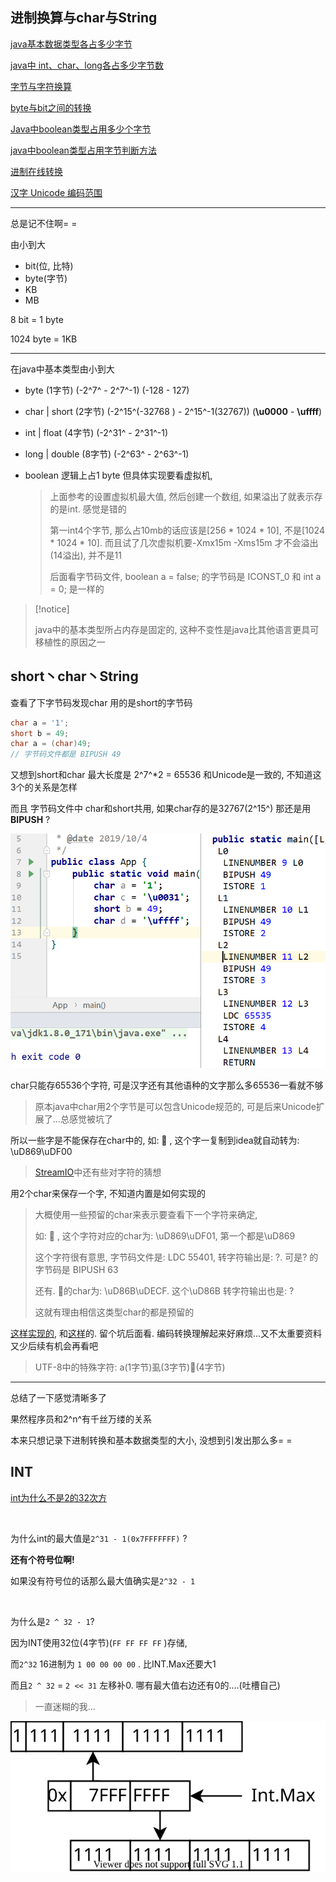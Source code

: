 ## 进制换算与char与String

[java基本数据类型各占多少字节](http://www.luyixian.cn/news_show_16188.aspx)

[java中 int、char、long各占多少字节数](https://blog.csdn.net/qq_31615049/article/details/80574551)

[字节与字符换算](https://blog.csdn.net/qq_39251267/article/details/80194285)

[byte与bit之间的转换](http://www.javacui.com/Theory/268.html)

[Java中boolean类型占用多少个字节](https://blog.csdn.net/qq_35181209/article/details/77016508)

[java中boolean类型占用字节判断方法](https://www.iteye.com/problems/88825)

[进制在线转换](https://cunchu.51240.com/)

[汉字 Unicode 编码范围](https://www.qqxiuzi.cn/zh/hanzi-unicode-bianma.php)



-------

总是记不住啊= =



由小到大

*   bit(位, 比特)
*   byte(字节)
*   KB
*   MB

8 bit = 1 byte

1024 byte = 1KB



----------

在java中基本类型由小到大

*   byte (1字节) (-2^7^ - 2^7^-1) (-128 - 127)

*   char | short (2字节) (-2^15^(-32768 ) -  2^15^-1(32767)) (**\u0000** - **\uffff**)

*   int | float (4字节) (-2^31^ -  2^31^-1) 

*   long | double (8字节) (-2^63^ -  2^63^-1)

*   boolean 逻辑上占1 byte 但具体实现要看虚拟机, 

    >   上面参考的设置虚拟机最大值, 然后创建一个数组, 如果溢出了就表示存的是int. 感觉是错的
    >
    >   第一int4个字节, 那么占10mb的话应该是[256 * 1024 * 10], 不是[1024 * 1024 * 10]. 而且试了几次虚拟机要-Xmx15m -Xms15m 才不会溢出(14溢出), 并不是11
    >
    >   后面看字节码文件, boolean a = false; 的字节码是 ICONST_0 和 int a = 0; 是一样的

>   [!notice]
>
>   java中的基本类型所占内存是固定的, 这种不变性是java比其他语言更具可移植性的原因之一



## short丶char丶String

查看了下字节码发现char 用的是short的字节码

```java
char a = '1';
short b = 49;
char a = (char)49;
// 字节码文件都是 BIPUSH 49
```

又想到short和char 最大长度是 2^7^*2 = 65536 和Unicode是一致的, 不知道这3个的关系是怎样

而且 字节码文件中 char和short共用, 如果char存的是32767(2^15^) 那还是用 **BIPUSH** ? 

![1570201638051](进制换算.assets/1570201638051.png)



char只能存65536个字符, 可是汉字还有其他语种的文字那么多65536一看就不够

>   原本java中char用2个字节是可以包含Unicode规范的, 可是后来Unicode扩展了...总感觉被坑了

所以一些字是不能保存在char中的, 如: 𪜀 , 这个字一复制到idea就自动转为: \uD869\uDF00

>   [StreamIO](../../IO/StreamIO/StreamIO.md)中还有些对字符的猜想

用2个char来保存一个字, 不知道内置是如何实现的

>   大概使用一些预留的char来表示要查看下一个字符来确定, 
>
>   如: 𪜁 , 这个字符对应的char为: \uD869\uDF01, 第一个都是\uD869
>
>   这个字符很有意思, 字节码文件是: LDC 55401, 转字符输出是: ?. 可是? 的字节码是 BIPUSH 63
>
>   还有. 𪻏的char为: \uD86B\uDECF. 这个\uD86B 转字符输出也是: ?
>
>   这就有理由相信这类型char的都是预留的

[这样实现的](https://www.zhihu.com/question/63031746/answer/204896541), 和[这样](https://www.cnblogs.com/yaowen/p/8862221.html)的. 留个坑后面看. 编码转换理解起来好麻烦...又不太重要资料又少后续有机会再看吧

>   UTF-8中的特殊字符: a(1字节)虱(3字节)𪜀(4字节)



------

总结了一下感觉清晰多了

果然程序员和2^n^有千丝万缕的关系

本来只想记录下进制转换和基本数据类型的大小, 没想到引发出那么多= =



## INT

[int为什么不是2的32次方](https://blog.csdn.net/u011983111/article/details/78612360)

​		

为什么int的最大值是`2^31 - 1(0x7FFFFFFF)` ? 

**还有个符号位啊!** 

如果没有符号位的话那么最大值确实是`2^32 - 1`

​		

为什么是`2 ^ 32 - 1`? 

因为INT使用32位(4字节)(`FF FF FF FF` )存储, 

而`2^32` 16进制为 `1 00 00 00 00` . 比INT.Max还要大1

而且`2 ^ 32` = `2 << 31` 左移补0. 哪有最大值右边还有0的....(吐槽自己)

>   一直迷糊的我...

<img src="%E8%BF%9B%E5%88%B6%E6%8D%A2%E7%AE%97.assets/Int%20(1).svg" alt="Int (1)"  />
